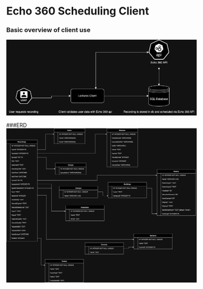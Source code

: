 # Echo 360 Scheduling Client

### Basic overview of client use
![Use Case](https://github.com/twentynineteen/echo-client/blob/backend/lectures-connectinodiagram.drawio.png "Use case")

###ERD
![ERD](https://github.com/twentynineteen/echo-client/blob/backend/lectures-ERD.drawio.png "ERD")
